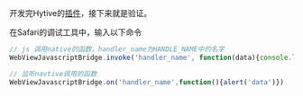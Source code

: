 开发完Hytive的[插件](source/plugindev.html)，接下来就是验证。

在Safari的调试工具中，输入以下命令
```js
// js 调用native的函数，handler_name为HANDLE_NAME中的名字
WebViewJavascriptBridge.invoke('handler_name', function(data){console.log(data)},{参数})

// 监听navtive调用的函数
WebViewJavascriptBridge.on('handler_name',function(){alert('data')})
```